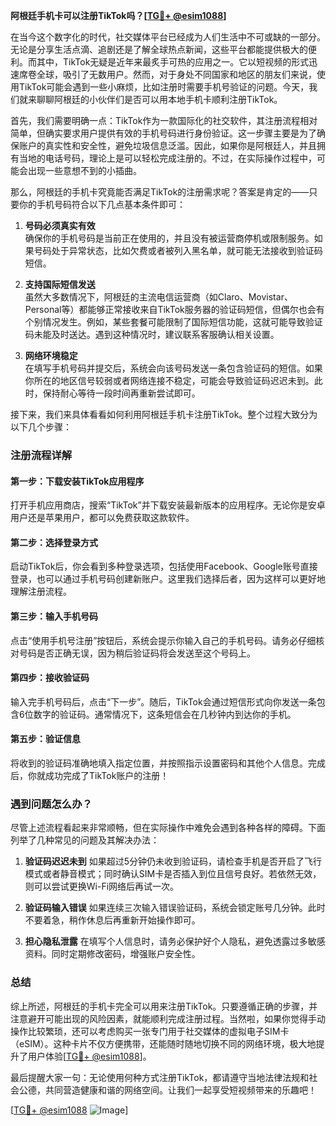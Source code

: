 **阿根廷手机卡可以注册TikTok吗？[[TG💪+ @esim1088](https://t.me/s/esim1088)]**

在当今这个数字化的时代，社交媒体平台已经成为人们生活中不可或缺的一部分。无论是分享生活点滴、追剧还是了解全球热点新闻，这些平台都能提供极大的便利。而其中，TikTok无疑是近年来最炙手可热的应用之一。它以短视频的形式迅速席卷全球，吸引了无数用户。然而，对于身处不同国家和地区的朋友们来说，使用TikTok可能会遇到一些小麻烦，比如注册时需要手机号验证的问题。今天，我们就来聊聊阿根廷的小伙伴们是否可以用本地手机卡顺利注册TikTok。

首先，我们需要明确一点：TikTok作为一款国际化的社交软件，其注册流程相对简单，但确实要求用户提供有效的手机号码进行身份验证。这一步骤主要是为了确保账户的真实性和安全性，避免垃圾信息泛滥。因此，如果你是阿根廷人，并且拥有当地的电话号码，理论上是可以轻松完成注册的。不过，在实际操作过程中，可能会出现一些意想不到的小插曲。

那么，阿根廷的手机卡究竟能否满足TikTok的注册需求呢？答案是肯定的——只要你的手机号码符合以下几点基本条件即可：

1. **号码必须真实有效**  
   确保你的手机号码是当前正在使用的，并且没有被运营商停机或限制服务。如果号码处于异常状态，比如欠费或者被列入黑名单，就可能无法接收到验证码短信。

2. **支持国际短信发送**  
   虽然大多数情况下，阿根廷的主流电信运营商（如Claro、Movistar、Personal等）都能够正常接收来自TikTok服务器的验证码短信，但偶尔也会有个别情况发生。例如，某些套餐可能限制了国际短信功能，这就可能导致验证码未能及时送达。遇到这种情况时，建议联系客服确认相关设置。

3. **网络环境稳定**  
   在填写手机号码并提交后，系统会向该号码发送一条包含验证码的短信。如果你所在的地区信号较弱或者网络连接不稳定，可能会导致验证码迟迟未到。此时，保持耐心等待一段时间再重新尝试即可。

接下来，我们来具体看看如何利用阿根廷手机卡注册TikTok。整个过程大致分为以下几个步骤：

### 注册流程详解

#### 第一步：下载安装TikTok应用程序
打开手机应用商店，搜索“TikTok”并下载安装最新版本的应用程序。无论你是安卓用户还是苹果用户，都可以免费获取这款软件。

#### 第二步：选择登录方式
启动TikTok后，你会看到多种登录选项，包括使用Facebook、Google账号直接登录，也可以通过手机号码创建新账户。这里我们选择后者，因为这样可以更好地理解注册流程。

#### 第三步：输入手机号码
点击“使用手机号注册”按钮后，系统会提示你输入自己的手机号码。请务必仔细核对号码是否正确无误，因为稍后验证码将会发送至这个号码上。

#### 第四步：接收验证码
输入完手机号码后，点击“下一步”。随后，TikTok会通过短信形式向你发送一条包含6位数字的验证码。通常情况下，这条短信会在几秒钟内到达你的手机。

#### 第五步：验证信息
将收到的验证码准确地填入指定位置，并按照指示设置密码和其他个人信息。完成后，你就成功完成了TikTok账户的注册！

### 遇到问题怎么办？

尽管上述流程看起来非常顺畅，但在实际操作中难免会遇到各种各样的障碍。下面列举了几种常见的问题及其解决办法：

1. **验证码迟迟未到**
   如果超过5分钟仍未收到验证码，请检查手机是否开启了飞行模式或者静音模式；同时确认SIM卡是否插入到位且信号良好。若依然无效，则可以尝试更换Wi-Fi网络后再试一次。

2. **验证码输入错误**
   如果连续三次输入错误验证码，系统会锁定账号几分钟。此时不要着急，稍作休息后再重新开始操作即可。

3. **担心隐私泄露**
   在填写个人信息时，请务必保护好个人隐私，避免透露过多敏感资料。同时定期修改密码，增强账户安全性。

### 总结

综上所述，阿根廷的手机卡完全可以用来注册TikTok。只要遵循正确的步骤，并注意避开可能出现的风险因素，就能顺利完成注册过程。当然啦，如果你觉得手动操作比较繁琐，还可以考虑购买一张专门用于社交媒体的虚拟电子SIM卡（eSIM）。这种卡片不仅方便携带，还能随时随地切换不同的网络环境，极大地提升了用户体验[[TG💪+ @esim1088](https://t.me/s/esim1088)]。

最后提醒大家一句：无论使用何种方式注册TikTok，都请遵守当地法律法规和社会公德，共同营造健康和谐的网络空间。让我们一起享受短视频带来的乐趣吧！

[[TG💪+ @esim1088](https://t.me/s/esim1088) ![Image](https://i.postimg.cc/4NQfJmqS/Snipaste-2025-05-13-00-14-12.png)]